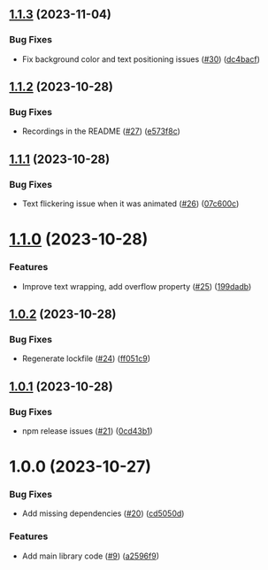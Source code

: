 ## [1.1.3](https://github.com/MatiPl01/react-native-skia-responsive-text/compare/v1.1.2...v1.1.3) (2023-11-04)


### Bug Fixes

* Fix background color and text positioning issues ([#30](https://github.com/MatiPl01/react-native-skia-responsive-text/issues/30)) ([dc4bacf](https://github.com/MatiPl01/react-native-skia-responsive-text/commit/dc4bacfc424982c5d75755ad59ed8d985812f201))

## [1.1.2](https://github.com/MatiPl01/react-native-skia-responsive-text/compare/v1.1.1...v1.1.2) (2023-10-28)


### Bug Fixes

* Recordings in the README ([#27](https://github.com/MatiPl01/react-native-skia-responsive-text/issues/27)) ([e573f8c](https://github.com/MatiPl01/react-native-skia-responsive-text/commit/e573f8cd01e1591a1841c6cde4045f961d68a0bd))

## [1.1.1](https://github.com/MatiPl01/react-native-skia-responsive-text/compare/v1.1.0...v1.1.1) (2023-10-28)


### Bug Fixes

* Text flickering issue when it was animated ([#26](https://github.com/MatiPl01/react-native-skia-responsive-text/issues/26)) ([07c600c](https://github.com/MatiPl01/react-native-skia-responsive-text/commit/07c600c0da5f360813238e7b544661f6dcbba562))

# [1.1.0](https://github.com/MatiPl01/react-native-skia-responsive-text/compare/v1.0.2...v1.1.0) (2023-10-28)


### Features

* Improve text wrapping, add overflow property ([#25](https://github.com/MatiPl01/react-native-skia-responsive-text/issues/25)) ([199dadb](https://github.com/MatiPl01/react-native-skia-responsive-text/commit/199dadb4b02c7ceee4b639505b430829ab25d32e))

## [1.0.2](https://github.com/MatiPl01/react-native-skia-responsive-text/compare/v1.0.1...v1.0.2) (2023-10-28)


### Bug Fixes

* Regenerate lockfile ([#24](https://github.com/MatiPl01/react-native-skia-responsive-text/issues/24)) ([ff051c9](https://github.com/MatiPl01/react-native-skia-responsive-text/commit/ff051c9ed0bdd92a03558a4aaece004feb61838a))

## [1.0.1](https://github.com/MatiPl01/react-native-skia-responsive-text/compare/v1.0.0...v1.0.1) (2023-10-28)


### Bug Fixes

* npm release issues ([#21](https://github.com/MatiPl01/react-native-skia-responsive-text/issues/21)) ([0cd43b1](https://github.com/MatiPl01/react-native-skia-responsive-text/commit/0cd43b17cff2cb67fee904870e31583109c681cb))

# 1.0.0 (2023-10-27)

### Bug Fixes

- Add missing dependencies ([#20](https://github.com/MatiPl01/react-native-skia-responsive-text/issues/20)) ([cd5050d](https://github.com/MatiPl01/react-native-skia-responsive-text/commit/cd5050d5bd83c7d04b84f3c0113879d7779ad396))

### Features

- Add main library code ([#9](https://github.com/MatiPl01/react-native-skia-responsive-text/issues/9)) ([a2596f9](https://github.com/MatiPl01/react-native-skia-responsive-text/commit/a2596f9907afad07a701632bb18695d56820d14b))
